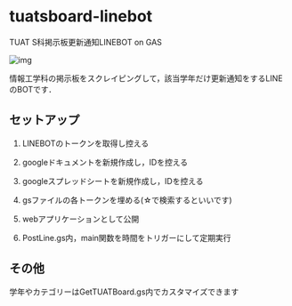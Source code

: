 # tuatsboard-linebot

TUAT S科掲示板更新通知LINEBOT on GAS

![img](https://user-images.githubusercontent.com/42219754/77658161-a10f7880-6fb9-11ea-94d1-91b65d4cd2db.png)


情報工学科の掲示板をスクレイピングして，該当学年だけ更新通知をするLINEのBOTです．



## セットアップ

1. LINEBOTのトークンを取得し控える


1. googleドキュメントを新規作成し，IDを控える
1. googleスプレッドシートを新規作成し，IDを控える
1. gsファイルの各トークンを埋める(☆で検索するといいです)
1. webアプリケーションとして公開
1. PostLine.gs内，main関数を時間をトリガーにして定期実行


## その他


学年やカテゴリーはGetTUATBoard.gs内でカスタマイズできます

